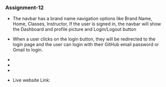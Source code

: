 
### Assignment-12

* The navbar has a brand name navigation options like Brand Name, Home,  Classes, Instructor, If the user is signed in, the navbar will show the Dashboard and profile picture and Login/Logout button

*  When a user clicks on the login button, they will be redirected to the login page and the user can login with their GitHub email password or Gmail to login.

* 

* 

* 

* Live website Link: 